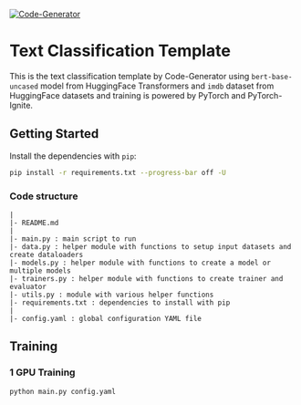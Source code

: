 [![Code-Generator](https://badgen.net/badge/Template%20by/Code-Generator/ee4c2c?labelColor=eaa700)](https://github.com/pytorch-ignite/code-generator)

# Text Classification Template

This is the text classification template by Code-Generator using `bert-base-uncased` model from HuggingFace Transformers and `imdb` dataset from HuggingFace datasets and training is powered by PyTorch and PyTorch-Ignite.

## Getting Started

Install the dependencies with `pip`:

```sh
pip install -r requirements.txt --progress-bar off -U
```

### Code structure

```
|
|- README.md
|
|- main.py : main script to run
|- data.py : helper module with functions to setup input datasets and create dataloaders
|- models.py : helper module with functions to create a model or multiple models
|- trainers.py : helper module with functions to create trainer and evaluator
|- utils.py : module with various helper functions
|- requirements.txt : dependencies to install with pip
|
|- config.yaml : global configuration YAML file
```

## Training

### 1 GPU Training

```sh
python main.py config.yaml
```
